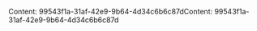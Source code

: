 <span data-ttu-id="3663e-101">Content: 99543f1a-31af-42e9-9b64-4d34c6b6c87d</span><span class="sxs-lookup"><span data-stu-id="3663e-101">Content: 99543f1a-31af-42e9-9b64-4d34c6b6c87d</span></span>